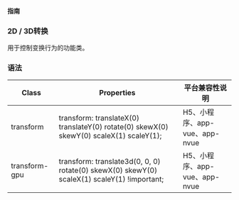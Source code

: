 #### <span class="text-lg text-gray-500 font-normal">指南</span>

<div class="w-screen"></div>

### 2D / 3D转换
<a-typography-text>
    用于控制变换行为的功能类。
</a-typography-text>

<CssPrefix />

### 语法
| Class | Properties | 平台兼容性说明
| --- | --- | ---
| <a-link status="success">transform</a-link> | <a-link>transform: translateX(0) translateY(0) rotate(0) skewX(0) skewY(0) scaleX(1) scaleY(1);</a-link> | H5、小程序、app-vue、app-nvue
| <a-link status="success">transform-gpu</a-link> | <a-link>transform: translate3d(0, 0, 0) rotate(0) skewX(0) skewY(0) scaleX(1) scaleY(1) !important;</a-link> | H5、小程序、app-vue、app-nvue

